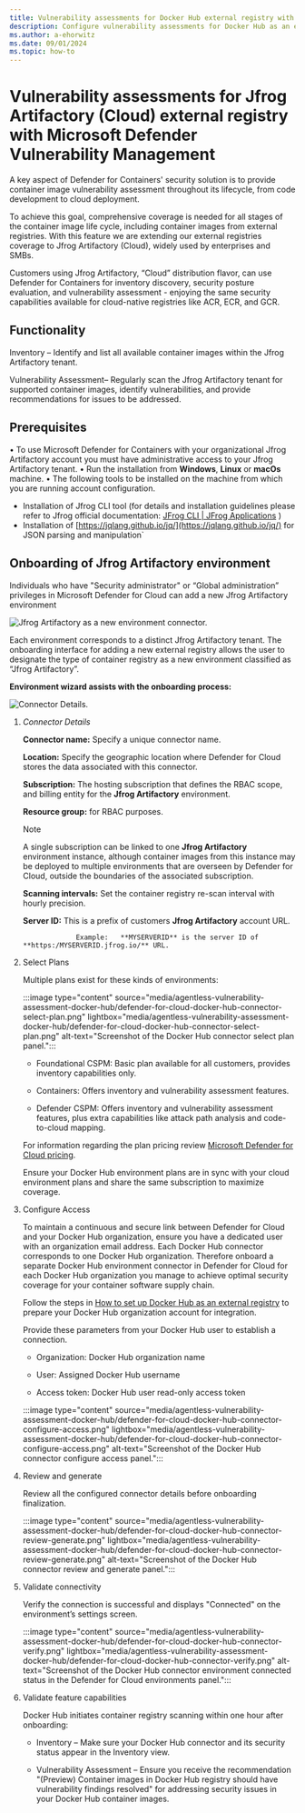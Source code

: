 ```yaml
---
title: Vulnerability assessments for Docker Hub external registry with Microsoft Defender Vulnerability Management
description: Configure vulnerability assessments for Docker Hub as an external registry with Microsoft Defender Vulnerability Management.
ms.author: a-ehorwitz
ms.date: 09/01/2024
ms.topic: how-to
---
```


# Vulnerability assessments for Jfrog Artifactory (Cloud) external registry with Microsoft Defender Vulnerability Management


A key aspect of Defender for Containers' security solution is to provide container image vulnerability assessment throughout its lifecycle, from code development to cloud deployment.

To achieve this goal, comprehensive coverage is needed for all stages of the container image life cycle, including container images from external registries. With this feature we are extending our external registries coverage to Jfrog Artifactory (Cloud), widely used by enterprises and SMBs.   

Customers using Jfrog Artifactory, “Cloud” distribution flavor, can use Defender for Containers for inventory discovery, security posture evaluation, and vulnerability assessment - enjoying the same security capabilities available for cloud-native registries like ACR, ECR, and GCR.

## Functionality

Inventory – Identify and list all available container images within the Jfrog Artifactory tenant.

Vulnerability Assessment– Regularly scan the Jfrog Artifactory tenant for supported container images, identify vulnerabilities, and provide recommendations for issues to be addressed.

## Prerequisites

•	To use Microsoft Defender for Containers with your organizational Jfrog Artifactory account you must have administrative access to your Jfrog Artifactory tenant.
•	Run the installation from **Windows**, **Linux** or **macOs** machine.
•	The following tools to be installed on the machine from which you are running account configuration.
- Installation of Jfrog CLI tool (for details and installation guidelines please refer to Jfrog official documentation: [JFrog CLI | JFrog Applications](https://docs.jfrog-applications.jfrog.io/jfrog-applications/jfrog-cli) )
- Installation of [https://jqlang.github.io/jq/](https://jqlang.github.io/jq/) for JSON parsing and manipulation`



## Onboarding of Jfrog Artifactory environment  

Individuals who have "Security administrator" or “Global administration” privileges in Microsoft Defender for Cloud can add a new Jfrog Artifactory environment

![Jfrog Artifactory as a new environment connector.](media/agentless-vulnerability-assessment-jfrog-artifactory/#1-env.jpg)

Each environment corresponds to a distinct Jfrog Artifactory tenant. The onboarding interface for adding a new external registry allows the user to designate the type of container registry as a new environment classified as “Jfrog Artifactory”.

**Environment wizard assists with the onboarding process:**

![Connector Details.](media/agentless-vulnerability-assessment-jfrog-artifactory/#2-connector-details.jpg)

1. *Connector Details*



    **Connector name:** Specify a unique connector name.
   
    **Location:** Specify the geographic location where Defender for Cloud stores the data associated with this connector.
   
    **Subscription:** The hosting subscription that defines the RBAC scope, and billing entity for the __Jfrog Artifactory__ environment.
   
    **Resource group:** for RBAC purposes.
   
   > [!NOTE]
   > A single subscription can be linked to one __Jfrog Artifactory__ environment instance, although container images from this instance may be deployed to multiple environments that are overseen by Defender for Cloud, outside the boundaries of the associated subscription.
   
    **Scanning intervals:**  Set the container registry re-scan interval with hourly precision.
   
    __Server ID:__ This is a prefix of customers __Jfrog Artifactory__ account URL.
   
                    Example:   **MYSERVERID** is the server ID of **https:/MYSERVERID.jfrog.io/** URL.
   
2. Select Plans

    Multiple plans exist for these kinds of environments:

    :::image type="content" source="media/agentless-vulnerability-assessment-docker-hub/defender-for-cloud-docker-hub-connector-select-plan.png" lightbox="media/agentless-vulnerability-assessment-docker-hub/defender-for-cloud-docker-hub-connector-select-plan.png" alt-text="Screenshot of the Docker Hub connector select plan panel.":::

   - Foundational CSPM: Basic plan available for all customers, provides inventory capabilities only.

   - Containers: Offers inventory and vulnerability assessment features.  

   - Defender CSPM: Offers inventory and vulnerability assessment features, plus extra capabilities like attack path analysis and code-to-cloud mapping.

    For information regarding the plan pricing review [Microsoft Defender for Cloud pricing](https://azure.microsoft.com/pricing/details/defender-for-cloud/).  

    Ensure your Docker Hub environment plans are in sync with your cloud environment plans and share the same subscription to maximize coverage.

3. Configure Access

    To maintain a continuous and secure link between Defender for Cloud and your Docker Hub organization, ensure you have a dedicated user with an organization email address. Each Docker Hub connector corresponds to one Docker Hub organization. Therefore onboard a separate Docker Hub environment connector in Defender for Cloud for each Docker Hub organization you manage to achieve optimal security coverage for your container software supply chain.

    Follow the steps in [How to set up Docker Hub as an external registry](defender-for-containers-enable-external-registry-for-docker-hub.md) to prepare your Docker Hub organization account for integration.

    Provide these parameters from your Docker Hub user to establish a connection.

   - Organization: Docker Hub organization name

   - User: Assigned Docker Hub username  

   - Access token: Docker Hub user read-only access token

    :::image type="content" source="media/agentless-vulnerability-assessment-docker-hub/defender-for-cloud-docker-hub-connector-configure-access.png" lightbox="media/agentless-vulnerability-assessment-docker-hub/defender-for-cloud-docker-hub-connector-configure-access.png" alt-text="Screenshot of the Docker Hub connector configure access panel.":::

4. Review and generate

    Review all the configured connector details before onboarding finalization.

    :::image type="content" source="media/agentless-vulnerability-assessment-docker-hub/defender-for-cloud-docker-hub-connector-review-generate.png" lightbox="media/agentless-vulnerability-assessment-docker-hub/defender-for-cloud-docker-hub-connector-review-generate.png" alt-text="Screenshot of the Docker Hub connector review and generate panel.":::

5. Validate connectivity  

    Verify the connection is successful and displays "Connected" on the environment’s settings screen.

    :::image type="content" source="media/agentless-vulnerability-assessment-docker-hub/defender-for-cloud-docker-hub-connector-verify.png" lightbox="media/agentless-vulnerability-assessment-docker-hub/defender-for-cloud-docker-hub-connector-verify.png" alt-text="Screenshot of the Docker Hub connector environment connected status in the Defender for Cloud environments panel.":::

6. Validate feature capabilities

    Docker Hub initiates container registry scanning within one hour after onboarding:  

   - Inventory – Make sure your Docker Hub connector and its security status appear in the Inventory view.

   - Vulnerability Assessment – Ensure you receive the recommendation "(Preview) Container images in Docker Hub registry should have vulnerability findings resolved" for addressing security issues in your Docker Hub container images.


